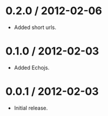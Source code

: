 
0.2.0 / 2012-02-06 
==================

  * Added short urls.

0.1.0 / 2012-02-03 
==================

  * Added Echojs.

0.0.1 / 2012-02-03 
==================

  * Initial release.
